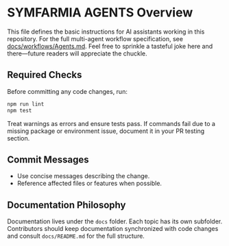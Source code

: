 # SYMFARMIA AGENTS Overview

This file defines the basic instructions for AI assistants working in this repository.
For the full multi-agent workflow specification, see [docs/workflows/Agents.md](docs/workflows/Agents.md).
Feel free to sprinkle a tasteful joke here and there—future readers will appreciate the chuckle.

## Required Checks

Before committing any code changes, run:

```bash
npm run lint
npm test
```

Treat warnings as errors and ensure tests pass. If commands fail due to a missing
package or environment issue, document it in your PR testing section.

## Commit Messages

- Use concise messages describing the change.
- Reference affected files or features when possible.

## Documentation Philosophy

Documentation lives under the `docs` folder. Each topic has its own subfolder.
Contributors should keep documentation synchronized with code changes and consult
`docs/README.md` for the full structure.

